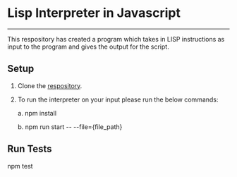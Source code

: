 # Lisp Interpreter in Javascript
----------
This respository has created a program which takes in LISP instructions as input to the program and gives the output for the script.

## Setup
1. Clone the [respository](https://github.com/AishwaryaChat/Lisp-Interpreter.git).

2. To run the interpreter on your input please run the below commands:
    
    a. npm install

    b. npm run start -- --file={file_path}

## Run Tests

npm test